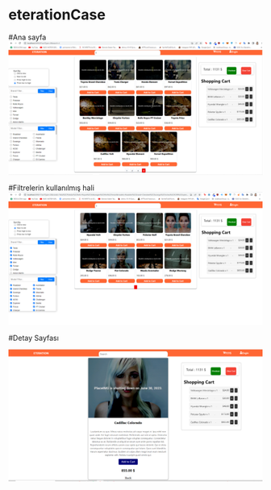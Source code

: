 # eterationCase
  #Ana sayfa
![alternatif metin](imgsrc/homepagewithpagination.png)


#Filtrelerin kullanılmış hali
![alternatif metin](imgsrc/hompagewithfilters.png)


#Detay Sayfası

![alternatif metin](imgsrc/detail.png)
